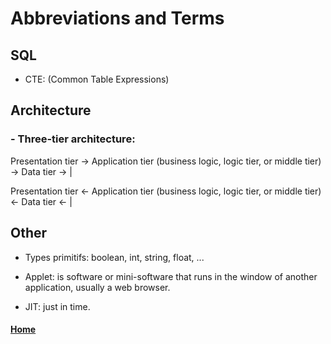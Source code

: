 # Abbreviations and Terms

## SQL

- CTE: (Common Table Expressions) 

## Architecture

### - Three-tier architecture: 

Presentation tier -> Application tier (business logic, logic tier, or middle tier) -> Data tier -> |

Presentation tier <- Application tier (business logic, logic tier, or middle tier) <- Data tier <- |

 ## Other
 - Types primitifs: boolean, int, string, float, ... 
 
 - Applet: is software or mini-software that runs in the window of another application, usually a web browser. 
 
 - JIT: just in time.

#### [Home](https://fjulien.github.io/My-book)
